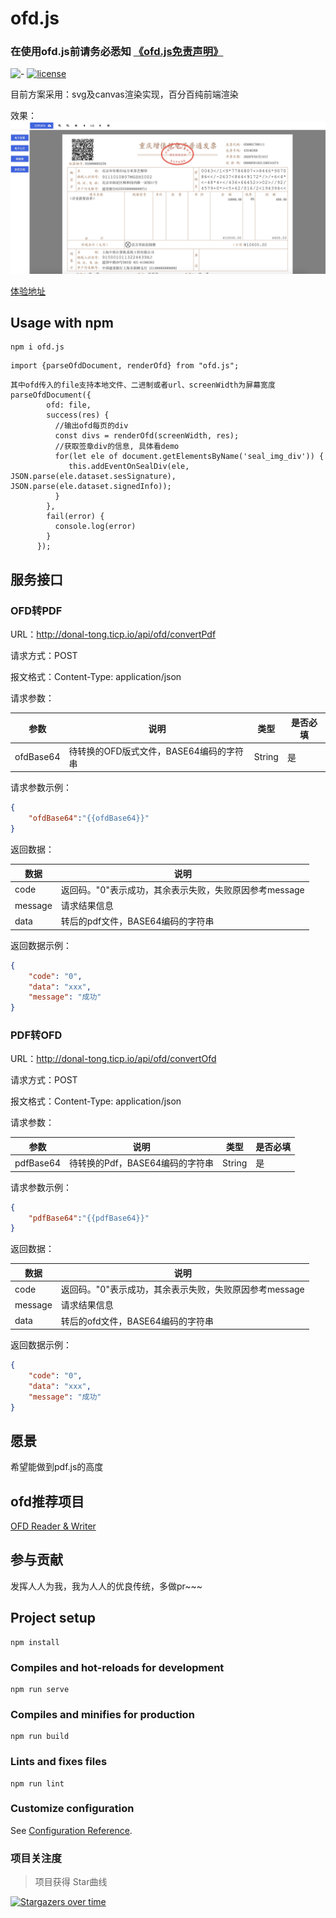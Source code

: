 # ofd.js

### 在使用ofd.js前请务必悉知  [《ofd.js免责声明》](https://github.com/DLTech21/ofd.js/blob/master/%E5%85%8D%E8%B4%A3%E5%A3%B0%E6%98%8E.md)

![-](https://img.shields.io/badge/language-js-orange.svg) [![license](https://img.shields.io/badge/license-Apache--2.0-blue)](./LICENSE)

目前方案采用：svg及canvas渲染实现，百分百纯前端渲染

效果： 
![示例](./ofd.jpg)

[体验地址](https://51shouzu.xyz/ofd/)

## Usage with npm

```
npm i ofd.js
```

```
import {parseOfdDocument, renderOfd} from "ofd.js";
```

```
其中ofd传入的file支持本地文件、二进制或者url、screenWidth为屏幕宽度
parseOfdDocument({
        ofd: file,
        success(res) {
          //输出ofd每页的div
          const divs = renderOfd(screenWidth, res);
          //获取签章div的信息, 具体看demo
          for(let ele of document.getElementsByName('seal_img_div')) {
             this.addEventOnSealDiv(ele, JSON.parse(ele.dataset.sesSignature), JSON.parse(ele.dataset.signedInfo));
          }
        },
        fail(error) {
          console.log(error)
        }
      });
```

## 服务接口

### OFD转PDF

URL：http://donal-tong.ticp.io/api/ofd/convertPdf

请求方式：POST

报文格式：Content-Type: application/json

请求参数：

| 参数        | 说明                                                         | 类型    | 是否必填 |
| ----------- | ------------------------------------------------------------ | ------- | -------- |
| ofdBase64   | 待转换的OFD版式文件，BASE64编码的字符串                  | String  | 是       |


请求参数示例：

```json
{
    "ofdBase64":"{{ofdBase64}}"
}
```

返回数据：

| 数据    | 说明                                                   |
| ------- | ------------------------------------------------------ |
| code    | 返回码。"0"表示成功，其余表示失败，失败原因参考message |
| message | 请求结果信息                                           |
| data    | 转后的pdf文件，BASE64编码的字符串            |

返回数据示例：

```json
{
	"code": "0",
	"data": "xxx",
	"message": "成功"
}
```

### PDF转OFD

URL：http://donal-tong.ticp.io/api/ofd/convertOfd

请求方式：POST

报文格式：Content-Type: application/json

请求参数：

| 参数        | 说明                                                         | 类型    | 是否必填 |
| ----------- | ------------------------------------------------------------ | ------- | -------- |
| pdfBase64   | 待转换的Pdf，BASE64编码的字符串                  | String  | 是       |


请求参数示例：

```json
{
    "pdfBase64":"{{pdfBase64}}"
}
```

返回数据：

| 数据    | 说明                                                   |
| ------- | ------------------------------------------------------ |
| code    | 返回码。"0"表示成功，其余表示失败，失败原因参考message |
| message | 请求结果信息                                           |
| data    | 转后的ofd文件，BASE64编码的字符串            |

返回数据示例：

```json
{
	"code": "0",
	"data": "xxx",
	"message": "成功"
}
```

## 愿景
希望能做到pdf.js的高度

## ofd推荐项目
[OFD Reader & Writer](https://github.com/Trisia/ofdrw)

## 参与贡献
发挥人人为我，我为人人的优良传统，多做pr~~~

## Project setup
```
npm install
```

### Compiles and hot-reloads for development
```
npm run serve
```

### Compiles and minifies for production
```
npm run build
```

### Lints and fixes files
```
npm run lint
```

### Customize configuration
See [Configuration Reference](https://cli.vuejs.org/config/).

### 项目关注度

> 项目获得 Star曲线

[![Stargazers over time](https://starchart.cc/DLTech21/ofd.js.svg)](https://starchart.cc/DLTech21/ofd.js)
